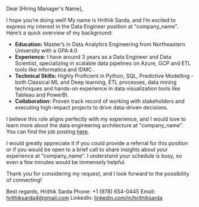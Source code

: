Dear [Hiring Manager's Name],

I hope you’re doing well! My name is Hrithik Sarda, and I’m excited to express my interest in the Data Engineer position at "company_name". Here’s a quick overview of my background:
- **Education:** Master’s in Data Analytics Engineering from Northeastern University with a GPA:4.0
- **Experience:** I have around 3 years as a Data Engineer and Data Scientist, specializing in scalable data pipelines on Azure, GCP and ETL tools like Informatica and IDMC .
- **Technical Skills:** Highly Proficient in Python, SQL, Predictive Modelling - both Classical ML and Deep learning, ETL processes, data mining techniques and hands-on experience in data visualization tools like Tableau and PowerBI.
- **Collaboration:** Proven track record of working with stakeholders and executing high-impact projects to drive data-driven decisions.

I believe this role aligns perfectly with my experience, and I would love to learn more about the data engineering architecture at "company_name". 
You can find the job posting [here](https://cvshealth.wd1.myworkdayjobs.com/en-US/cvs_health_careers/job/Data-Engineer--Requiring-PySpark-----Buffalo-Grove--Illinois_R0502742).

I would greatly appreciate it if you could provide a referral for this position or if you would be open to a brief call to share insights about your experience at "company_name". I understand your schedule is busy, so even a few minutes would be immensely helpful.

Thank you for considering my request, and I look forward to the possibility of connecting!

Best regards,
Hrithik Sarda
Phone: +1 (978) 654-0445
Email: hrithiksarda4@gmail.com
LinkedIn: [linkedin.com/in/hrithiksarda](https://www.linkedin.com/in/hrithiksarda)